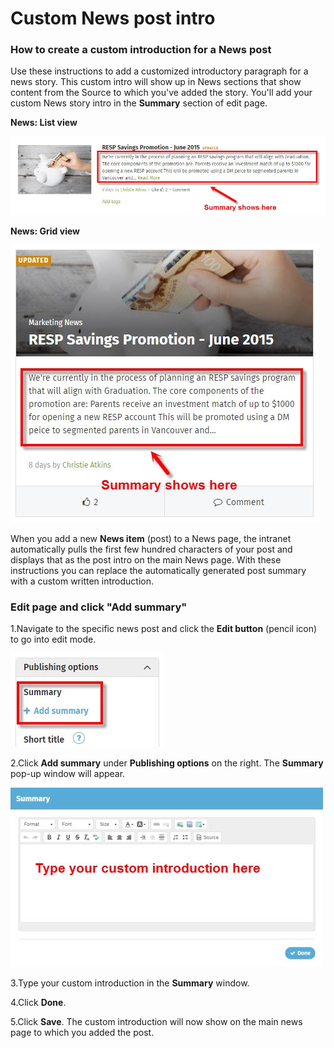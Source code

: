 # Custom News post intro

### How to create a custom introduction for a News post

Use these instructions to add a customized introductory paragraph for a news story. This custom intro will show up in News sections that show content from the Source to which you've added the story. You'll add your custom News story intro in the **Summary** section of edit page.  
  
**News: List view**

![](../../.gitbook/assets/1%20%28116%29.jpg)

**News: Grid view**

![](../../.gitbook/assets/2%20%2850%29.jpg)



When you add a new **News item** \(post\) to a News page, the intranet automatically pulls the first few hundred characters of your post and displays that as the post intro on the main News page. With these instructions you can replace the automatically generated post summary with a custom written introduction.

### Edit page and click "Add summary"

1.Navigate to the specific news post and click the **Edit button** \(pencil icon\) to go into edit mode.

![](../../.gitbook/assets/3%20%282%29.jpg)

2.Click **Add summary** under **Publishing options** on the right. The **Summary** pop-up window will appear.

![](../../.gitbook/assets/4%20%283%29.jpg)

3.Type your custom introduction in the **Summary** window.

4.Click **Done**.

5.Click **Save**. The custom introduction will now show on the main news page to which you added the post.

